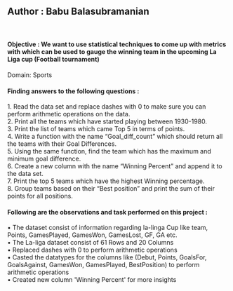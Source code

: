 <h2>Author : Babu Balasubramanian</h2> <br>
<h4>Objective : We want to use statistical techniques to come up with metrics with which can be used to gauge the winning team in the upcoming La Liga cup (Football tournament)</h4>
Domain: Sports<br>
<h4>Finding answers to the following questions : </h4>
1. Read the data set and replace dashes with 0 to make sure you can perform arithmetic operations on the data.<br>
2. Print all the teams which have started playing between 1930-1980.<br>
3. Print the list of teams which came Top 5 in terms of points.<br>
4. Write a function with the name “Goal_diff_count” which should return all the teams with their Goal Differences.<br>
5. Using the same function, find the team which has the maximum and minimum goal difference.<br>
6. Create a new column with the name “Winning Percent” and append it to the data set.<br>
7. Print the top 5 teams which have the highest Winning percentage.<br>
8. Group teams based on their “Best position” and print the sum of their points for all positions.<br>

<h4>Following are the observations and task performed on this project : </h4>
•	The dataset consist of information regarding la-linga Cup like team, Points, GamesPlayed, GamesWon, GamesLost, GF, GA etc.<br>
•	The La-liga dataset consist of 61 Rows and 20 Columns<br>
•	Replaced dashes with 0 to perform arithmetic operations<br>
•	Casted the datatypes for the columns like (Debut, Points, GoalsFor, GoalsAgainst, GamesWon, GamesPlayed, BestPosition) to perform arithmetic operations<br>
•	Created new column 'Winning Percent' for more insights


